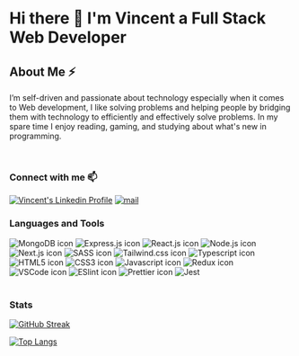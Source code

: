 # Hi there 👋 I'm Vincent a Full Stack Web Developer

## About Me ⚡
I’m self-driven and passionate about technology especially when it comes to Web development, I like solving problems and helping people by bridging them with technology to efficiently and effectively solve problems. In my spare time I enjoy reading, gaming, and studying about what's new in programming.

<br />

### Connect with me 📫
[<img alt="Vincent's Linkedin Profile" src="https://img.shields.io/badge/LinkedIn-0077B5?style=for-the-badge&logo=linkedin&logoColor=white" />](https://www.linkedin.com/in/nacen-dev/)
[<img alt="mail" src="https://img.shields.io/badge/Gmail-D14836?style=for-the-badge&logo=gmail&logoColor=white" />](mailto:nacen.dev@gmail.com)


### Languages and Tools

<div>
  <img src="https://img.shields.io/badge/MongoDB-4EA94B?style=for-the-badge&logo=mongodb&logoColor=white" alt="MongoDB icon" />
  <img src="https://img.shields.io/badge/Express.js-000000?style=for-the-badge&logo=express&logoColor=white" alt="Express.js icon" />
  <img src="https://img.shields.io/badge/React-20232A?style=for-the-badge&logo=react&logoColor=61DAFB" alt="React.js icon" />
  <img src="https://img.shields.io/badge/Node.js-339933?style=for-the-badge&logo=nodedotjs&logoColor=white" alt="Node.js icon" />
  <img src="https://img.shields.io/badge/next.js-000000?style=for-the-badge&logo=nextdotjs&logoColor=white" alt="Next.js icon" />
  <img src="https://img.shields.io/badge/Sass-CC6699?style=for-the-badge&logo=sass&logoColor=white" alt="SASS icon" />
  <img src="https://img.shields.io/badge/Tailwind_CSS-38B2AC?style=for-the-badge&logo=tailwind-css&logoColor=white" alt="Tailwind.css icon" />
  <img src="https://img.shields.io/badge/TypeScript-007ACC?style=for-the-badge&logo=typescript&logoColor=white" alt="Typescript icon" />
  <img src="https://img.shields.io/badge/HTML5-E34F26?style=for-the-badge&logo=html5&logoColor=white" alt="HTML5 icon" />
  <img src="https://img.shields.io/badge/CSS3-1572B6?style=for-the-badge&logo=css3&logoColor=white" alt="CSS3 icon" />
  <img src="https://img.shields.io/badge/JavaScript-323330?style=for-the-badge&logo=javascript&logoColor=F7DF1E" alt="Javascript icon" />
  <img src="https://img.shields.io/badge/Redux-593D88?style=for-the-badge&logo=redux&logoColor=white" alt="Redux icon" />
  <img src="https://img.shields.io/badge/Visual_Studio_Code-0078D4?style=for-the-badge&logo=visual%20studio%20code&logoColor=white" alt="VSCode icon" />
  <img src="https://img.shields.io/badge/eslint-3A33D1?style=for-the-badge&logo=eslint&logoColor=white" alt="ESlint icon" />
  <img src="https://img.shields.io/badge/prettier-1A2C34?style=for-the-badge&logo=prettier&logoColor=F7BA3E" alt="Prettier icon" />
  <img src="https://img.shields.io/badge/Jest-C21325?style=for-the-badge&logo=jest&logoColor=white" alt="Jest" />
</div>

<br />

### Stats

[![GitHub Streak](http://github-readme-streak-stats.herokuapp.com?user=nacen-dev&theme=dark&background=000000)](https://git.io/streak-stats)

[![Top Langs](https://github-readme-stats.vercel.app/api/top-langs/?username=nacen-dev&layout=compact&theme=vision-friendly-dark)](https://github.com/anuraghazra/github-readme-stats)
